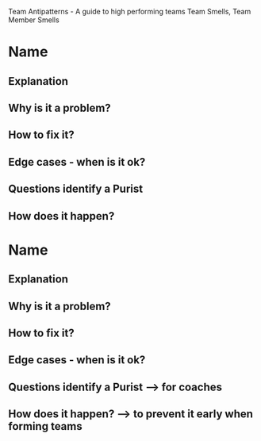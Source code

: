 Team Antipatterns - A guide to high performing teams
Team Smells, Team Member Smells

# Name
## Explanation

## Why is it a problem?

## How to fix it?

## Edge cases - when is it ok?

## Questions identify a Purist

## How does it happen?


# Name
## Explanation

## Why is it a problem?

## How to fix it?

## Edge cases - when is it ok?

## Questions identify a Purist --> for coaches

## How does it happen? --> to prevent it early when forming teams